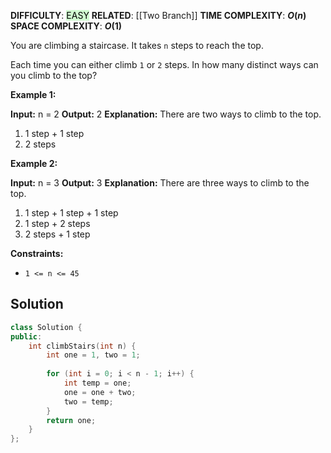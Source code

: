 **DIFFICULTY**: <mark style="background: #BBFABBA6;">EASY</mark>
**RELATED**: [[Two Branch]]
**TIME COMPLEXITY**: **$O(n)$**
**SPACE COMPLEXITY**: **$O(1)$**

You are climbing a staircase. It takes `n` steps to reach the top.

Each time you can either climb `1` or `2` steps. In how many distinct ways can you climb to the top?

**Example 1:**

**Input:** n = 2
**Output:** 2
**Explanation:** There are two ways to climb to the top.
1. 1 step + 1 step
2. 2 steps

**Example 2:**

**Input:** n = 3
**Output:** 3
**Explanation:** There are three ways to climb to the top.
1. 1 step + 1 step + 1 step
2. 1 step + 2 steps
3. 2 steps + 1 step

**Constraints:**

- `1 <= n <= 45`

## Solution
```c++
class Solution {
public: 
	int climbStairs(int n) {
		int one = 1, two = 1; 
		
		for (int i = 0; i < n - 1; i++) { 
			int temp = one; 
			one = one + two; 
			two = temp;
		} 
		return one;
	} 
};
```
